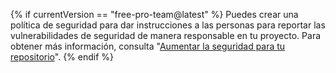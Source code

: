 {% if currentVersion == "free-pro-team@latest" %}
Puedes crear una política de seguridad para dar instrucciones a las personas para reportar las vulnerabilidades de seguridad de manera responsable en tu proyecto. Para obtener más información, consulta "[Aumentar la seguridad para tu repositorio](/articles/adding-a-security-policy-to-your-repository)".
{% endif %}
